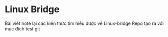 Linux Bridge
========
Bài viết note lại các kiến thức tìm hiểu được về Linux-bridge
Repo tạo ra với mục đích test git 



